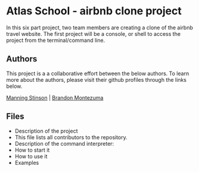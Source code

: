 # Atlas School - airbnb clone project
In this six part project, two team members are creating a clone of the airbnb travel website. The first project will be a console, or shell to access the project from the terminal/command line.

## Authors
This project is a a collaborative effort between the below authors. To learn more about the authors, please visit their github profiles through the links below.<br>

[Manning Stinson](https://github.com/manningstinson) |
[Brandon Montezuma](https://github.com/bmontezuma)

## Files

* Description of the project
* This file lists all contributors to the repository.
* Description of the command interpreter:
* How to start it
* How to use it
* Examples
